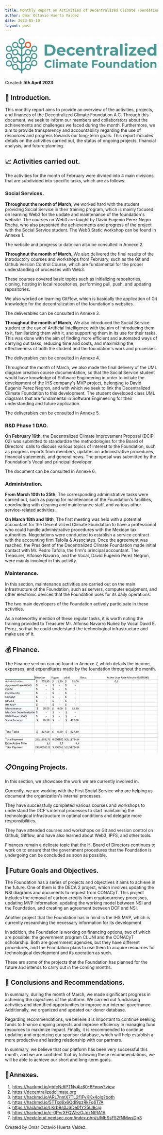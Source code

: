 ```yaml
---
title: Monthly Report on Activities of Decentralized Climate Foundation A.C. March 2023.
author: Omar Octavio Huerta Valdez
date: 2023-05-10
layout: post
---
```


![](/assets/marchreportEN/Img0.png)

Created: **5th April 2023**


## :beginner: Introduction.
This monthly report aims to provide an overview of the activities, projects, and finances of the Decentralized Climate Foundation A.C. Through this document, we seek to inform our members and collaborators about the achievements and challenges we faced during the month. Furthermore, we aim to provide transparency and accountability regarding the use of resources and progress towards our long-term goals. This report includes details on the activities carried out, the status of ongoing projects, financial analysis, and future planning.


## 📈 Activities carried out.

The activities for the month of February were divided into 4 main divisions that are subdivided into specific tasks, which are as follows:

### **Social Services.**

**Throughout the month of March**, we worked hard with the student providing Social Service in their training program, which is mainly focused on learning Web3 for the update and maintenance of the foundation's website. The courses on Web3 are taught by David Eugenio Perez Negro Rocha, who also presented the achievements and progress of the project with the Social Service student. The Web3 Static workshop can be found in Annexe 1.

The website and progress to date can also be consulted in Annexe 2.

**Throughout the month of March**, We also delivered the final results of the introductory courses and workshops from February, such as the Git and Github Version Control Course, which are fundamental for the proper understanding of processes with Web3.

These courses covered basic topics such as initializing repositories, cloning, hosting in local repositories, performing pull, push, and updating repositories.

We also worked on learning GitFlow, which is basically the application of Git knowledge for the decentralization of the foundation's websites.

The deliverables can be consulted in Annexe 3.

**Throughout the month of March**, We also introduced the Social Service student to the use of Artificial Intelligence with the aim of introducing them to it, familiarizing them with it, and supporting them in its use for their tasks. This was done with the aim of finding more efficient and automated ways of carrying out tasks, reducing time and costs, and maximizing the effectiveness of both the student and the foundation's work and processes.

The deliverables can be consulted in Annexe 4.

Throughout the month of March, we also made the final delivery of the UML diagram creation course documentation, so that the Social Service student would have knowledge of Software Engineering in order to initiate the development of the IHS company's MVP project, belonging to David Eugenio Perez Negron, and with which we seek to link the Decentralized Climate Foundation to this development. The student developed class UML diagrams that are fundamental in Software Engineering for their understanding and future application.

The deliverables can be consulted in Annexe 5.


### **R&D Phase 1 DAO.**

**On February 16th**, the Decentralized Climate Improvement Proposal (DCIP-02) was submitted to standardize the methodologies for the Board of Directors' calls to discuss various topics of interest to the Foundation, such as progress reports from members, updates on administrative procedures, financial statements, and general news. The proposal was submitted by the Foundation's Vocal and principal developer.

The document can be consulted in Annexe 6.

### **Administration.**

**From March 10th to 25th**, The corresponding administrative tasks were carried out, such as paying for maintenance of the Foundation's facilities, coordinating with cleaning and maintenance staff, and various other service-related activities.

**On March 18th and 19th**, The first meeting was held with a potential accountant for the Decentralized Climate Foundation to have a professional who could handle administrative procedures with the Mexican tax authorities. Negotiations were conducted to establish a service contract with the accounting firm Tafolla & Associates. Once the agreement was reached, the President of the Decentralized Climate Foundation made initial contact with Mr. Pedro Tafolla, the firm's principal accountant. The Treasurer, Alfonso Navarro, and the Vocal, David Eugenio Perez Negron, were mainly involved in this activity.

### **Maintenance.**

In this section, maintenance activities are carried out on the main infrastructure of the Foundation, such as servers, computer equipment, and other electronic devices that the Foundation uses for its daily operations.

The two main developers of the Foundation actively participate in these activities.

As a noteworthy mention of these regular tasks, it is worth noting the training provided to Treasurer Mr. Alfonso Navarro Nuñez by Vocal David E. Perez, so that he could understand the technological infrastructure and make use of it.

## :moneybag: Finance.

The Finance section can be found in Annexe 7, which details the income, expenses, and expenditures made by the foundation throughout the month.

![](/assets/marchreportEN/Img1.png)

## :clipboard:Ongoing Projects.

In this section, we showcase the work we are currently involved in.

Currently, we are working with the First Social Service who are helping us document the organization's internal processes.

They have successfully completed various courses and workshops to understand the DCF's internal processes to start maintaining the technological infrastructure in optimal conditions and delegate more responsibilities.

They have attended courses and workshops on Git and version control on Github, Gitflow, and have also learned about Web3, IPFS, and other tools.

Finances remain a delicate topic that the H. Board of Directors continues to work on to ensure that the government procedures that the Foundation is undergoing can be concluded as soon as possible.

## :pencil:Future Goals and Objectives.
The Foundation has a series of projects and objectives it aims to achieve in the future. One of them is the DECA 2 project, which involves updating the NSI diagrams and documents to request from CONACyT. This project includes the removal of carbon credits from cryptocurrency processes, updating MVP information, updating the working model between NSI and the Foundation, and creating an agreement between DCF and NSI.

Another project that the Foundation has in mind is the IHS MVP, which is currently researching the necessary information for its development.

In addition, the Foundation is working on financing options, two of which are possible: the government program CLUNI and the CONACyT scholarship. Both are government agencies, but they have different procedures, and the Foundation plans to use them to acquire resources for technological development and its operation as such.

These are some of the projects that the Foundation has planned for the future and intends to carry out in the coming months.

## 🎯 Conclusions and Recommendations.

In summary, during the month of March, we made significant progress in achieving the objectives of the platform. We carried out fundraising activities and identified opportunities to improve our internal governance. Additionally, we organized and updated our donor database.

Regarding recommendations, we believe it is important to continue seeking funds to finance ongoing projects and improve efficiency in managing fund resources to maximize impact. Finally, it is recommended to continue updating and organizing our sponsor database, which will help establish a more productive and lasting relationship with our partners.

In summary, we believe that our platform has been very successful this month, and we are confident that by following these recommendations, we will be able to achieve our short and long-term goals.

## :beginner:Annexes.

1. https://hackmd.io/gbfcNdtPTNy4jz60-8Fqpw?view
2. https://decentralizedclimate.org
3. https://hackmd.io/ARL7nmX7TL2f1FvKKx4olg?both
4. https://hackmd.io/5TTxd6x6Qdi9pzRkFq6T7A
5. https://hackmd.io/LKrbBs0JSDe0fY25IJ9cjg
6. https://hackmd.io/c-0PvrXFQWezOJpzNtRA1A
7. https://nextcloud.neetsec.com/index.php/s/MbSsF52fNMwsDp3

Created by Omar Octavio Huerta Valdez.
